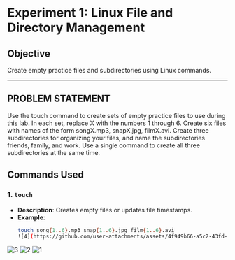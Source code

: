 # Experiment 1: Linux File and Directory Management

## **Objective**  
Create empty practice files and subdirectories using Linux commands.

---

## **PROBLEM STATEMENT**
Use the touch command to create sets of empty practice files to use during this lab. In each set, replace X with the numbers 1 through 6. Create six files with names of the form songX.mp3, snapX.jpg, filmX.avi. Create three subdirectories for organizing your files, and name the subdirectories friends, family, and work. Use a single command to create all three subdirectories at the same time.

## **Commands Used**

### 1. `touch`  
- **Description**: Creates empty files or updates file timestamps.  
- **Example**:  
  ```bash  
  touch song{1..6}.mp3 snap{1..6}.jpg film{1..6}.avi
  ![4](https://github.com/user-attachments/assets/4f949b66-a5c2-43fd-b2fd-e61e6776cd3b)
![3](https://github.com/user-attachments/assets/d7f83480-a905-432f-b8fd-b286456a0822)
![2](https://github.com/user-attachments/assets/f48d7a94-d01e-4c5d-b6c8-928d51cd7b53)
![1](https://github.com/user-attachments/assets/288d2e59-5bc3-47aa-8a93-d28241d0b0af)


